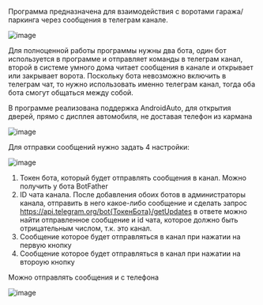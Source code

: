 Программа предназначена для взаимодействия с воротами гаража/паркинга через сообщения в телеграм канале.

![image](https://github.com/user-attachments/assets/784ecd19-7687-4112-99b6-f4fbba1e19af)

Для полноценной работы программы нужны два бота, один бот используется в программе и отправляет команды в телеграм канал, 
второй в системе умного дома читает сообщения в канале и открывает или закрывает ворота. Поскольку бота невозможно включить 
в телеграм чат, то нужно использовать именно телеграм канал, тогда оба бота смогут общаться между собой.

В программе реализована поддержка AndroidAuto, для открытия дверей, прямо с дисплея автомобиля, не доставая телефон из кармана

![image](https://github.com/user-attachments/assets/499429b7-8cef-45f7-9931-9a93dc085abe)

Для отправки сообщений нужно задать 4 настройки:

![image](https://github.com/user-attachments/assets/84f9b04c-ac9f-4533-863f-bc1796b30eb5)


1. Токен бота, который будет отправлять сообщения в канал. Можно получить у бота BotFather
2. ID чата канала. После добавления обоих ботов в администраторы канала, отправить в него какое-либо сообщение и сделать запрос
   https://api.telegram.org/bot{ТокенБота}/getUpdates
   в ответе можно найти отправленное сообщение и id чата, которое должно быть отрицательным числом, т.к. это канал.
3. Сообщение которое будет отправляться в канал при нажатии на первую кнопку
4. Сообщение которое будет отправляться в канал при нажатии на второую кнопку

Можно отправлять сообщения и с телефона

![image](https://github.com/user-attachments/assets/93601ac7-82dd-4007-a902-915d94c6bbb8)

